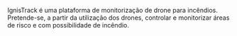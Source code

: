 IgnisTrack é uma plataforma de monitorização de drone para incêndios. Pretende-se,  a partir da utilização dos drones,  controlar e monitorizar áreas de risco e com possibilidade de incêndio. 
